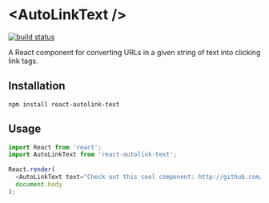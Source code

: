\<AutoLinkText /\>
================

[![build status](https://img.shields.io/travis/OpenGov/react-autolink-text/master.svg?style=flat-square)](https://travis-ci.org/OpenGov/react-autolink-text)

A React component for converting URLs in a given string of text into clicking link tags.

Installation
------------
`npm install react-autolink-text`

Usage
-----
```js
import React from 'react';
import AutoLinkText from 'react-autolink-text';
  
React.render(
  <AutoLinkText text="Check out this cool component: http://github.com/OpenGov/react-autolink-text" />,
  document.body
);
```
